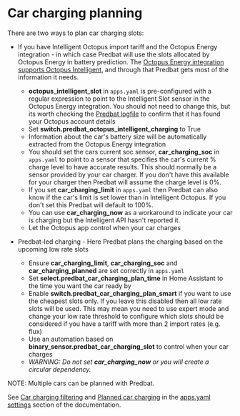 # Car charging planning

There are two ways to plan car charging slots:

- If you have Intelligent Octopus import tariff and the Octopus Energy integration - in which case Predbat will use the slots allocated by Octopus Energy in battery prediction.
The [Octopus Energy integration supports Octopus Intelligent](https://bottlecapdave.github.io/HomeAssistant-OctopusEnergy/entities/intelligent/),
and through that Predbat gets most of the information it needs.
    - **octopus_intelligent_slot** in `apps.yaml` is pre-configured with a regular expression to point to the Intelligent Slot sensor in the Octopus Energy integration.
You should not need to change this, but its worth checking the [Predbat logfile](output-data.md#predbat-logfile) to confirm that it has found your Octopus account details
    - Set **switch.predbat_octopus_intelligent_charging** to True
    - Information about the car's battery size will be automatically extracted from the Octopus Energy integration
    - You should set the cars current soc sensor, **car_charging_soc** in `apps.yaml` to point to a sensor that specifies the car's current % charge level to have accurate results.
This should normally be a sensor provided by your car charger. If you don't have this available for your charger then Predbat will assume the charge level is 0%.
    - If you set **car_charging_limit** in `apps.yaml` then Predbat can also know if the car's limit is set lower than in Intelligent Octopus.
    If you don't set this Predbat will default to 100%.
    - You can use **car_charging_now** as a workaround to indicate your car is charging but the Intelligent API hasn't reported it.
    - Let the Octopus app control when your car charges

- Predbat-led charging - Here Predbat plans the charging based on the upcoming low rate slots
    - Ensure **car_charging_limit**, **car_charging_soc** and **car_charging_planned** are set correctly in `apps.yaml`
    - Set **select.predbat_car_charging_plan_time** in Home Assistant to the time you want the car ready by
    - Enable **switch.predbat_car_charging_plan_smart** if you want to use the cheapest slots only.
    If you leave this disabled then all low rate slots will be used. This may mean you need to use expert mode and change your low rate
    threshold to configure which slots should be considered if you have a tariff with more than 2 import rates (e.g. flux)
    - Use an automation based on **binary_sensor.predbat_car_charging_slot** to control when your car charges
    - _WARNING: Do not set **car_charging_now** or you will create a circular dependency._

NOTE: Multiple cars can be planned with Predbat.

See [Car charging filtering](apps-yaml.md#car-charging-filtering) and [Planned car charging](apps-yaml.md#planned-car-charging)
in the [apps.yaml settings](apps-yaml.md) section of the documentation.
